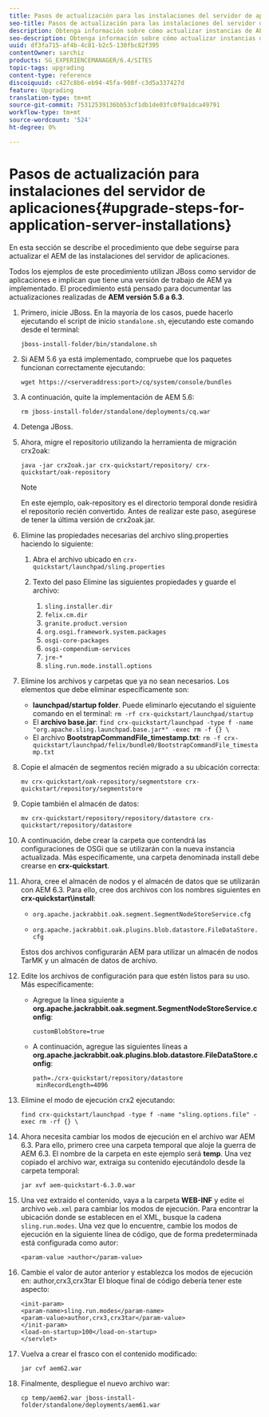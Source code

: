 ```yaml
---
title: Pasos de actualización para las instalaciones del servidor de aplicaciones
seo-title: Pasos de actualización para las instalaciones del servidor de aplicaciones
description: Obtenga información sobre cómo actualizar instancias de AEM que se implementan mediante servidores de aplicaciones.
seo-description: Obtenga información sobre cómo actualizar instancias de AEM que se implementan mediante servidores de aplicaciones.
uuid: df3fa715-af4b-4c81-b2c5-130fbc82f395
contentOwner: sarchiz
products: SG_EXPERIENCEMANAGER/6.4/SITES
topic-tags: upgrading
content-type: reference
discoiquuid: c427c8b6-eb94-45fa-908f-c3d5a337427d
feature: Upgrading
translation-type: tm+mt
source-git-commit: 75312539136bb53cf1db1de03fc0f9a1dca49791
workflow-type: tm+mt
source-wordcount: '524'
ht-degree: 0%

---
```



# Pasos de actualización para instalaciones del servidor de aplicaciones{#upgrade-steps-for-application-server-installations}

En esta sección se describe el procedimiento que debe seguirse para actualizar el AEM de las instalaciones del servidor de aplicaciones.

Todos los ejemplos de este procedimiento utilizan JBoss como servidor de aplicaciones e implican que tiene una versión de trabajo de AEM ya implementado. El procedimiento está pensado para documentar las actualizaciones realizadas de **AEM versión 5.6 a 6.3**.

1. Primero, inicie JBoss. En la mayoría de los casos, puede hacerlo ejecutando el script de inicio `standalone.sh`, ejecutando este comando desde el terminal:

   ```shell
   jboss-install-folder/bin/standalone.sh
   ```

1. Si AEM 5.6 ya está implementado, compruebe que los paquetes funcionan correctamente ejecutando:

   ```shell
   wget https://<serveraddress:port>/cq/system/console/bundles
   ```

1. A continuación, quite la implementación de AEM 5.6:

   ```shell
   rm jboss-install-folder/standalone/deployments/cq.war
   ```

1. Detenga JBoss.

1. Ahora, migre el repositorio utilizando la herramienta de migración crx2oak:

   ```shell
   java -jar crx2oak.jar crx-quickstart/repository/ crx-quickstart/oak-repository
   ```

   >[!NOTE]
   >
   >En este ejemplo, oak-repository es el directorio temporal donde residirá el repositorio recién convertido. Antes de realizar este paso, asegúrese de tener la última versión de crx2oak.jar.

1. Elimine las propiedades necesarias del archivo sling.properties haciendo lo siguiente:

   1. Abra el archivo ubicado en `crx-quickstart/launchpad/sling.properties`
   1. Texto del paso Elimine las siguientes propiedades y guarde el archivo:

      1. `sling.installer.dir`
      1. `felix.cm.dir`
      1. `granite.product.version`
      1. `org.osgi.framework.system.packages`
      1. `osgi-core-packages`
      1. `osgi-compendium-services`
      1. `jre-*`
      1. `sling.run.mode.install.options`

1. Elimine los archivos y carpetas que ya no sean necesarios. Los elementos que debe eliminar específicamente son:

   * **launchpad/startup folder**. Puede eliminarlo ejecutando el siguiente comando en el terminal: `rm -rf crx-quickstart/launchpad/startup`
   * El **archivo base.jar**: `find crx-quickstart/launchpad -type f -name "org.apache.sling.launchpad.base.jar*" -exec rm -f {} \`
   * El archivo **BootstrapCommandFile_timestamp.txt**: `rm -f crx-quickstart/launchpad/felix/bundle0/BootstrapCommandFile_timestamp.txt`

1. Copie el almacén de segmentos recién migrado a su ubicación correcta:

   ```shell
   mv crx-quickstart/oak-repository/segmentstore crx-quickstart/repository/segmentstore
   ```

1. Copie también el almacén de datos:

   ```shell
   mv crx-quickstart/repository/repository/datastore crx-quickstart/repository/datastore
   ```

1. A continuación, debe crear la carpeta que contendrá las configuraciones de OSGi que se utilizarán con la nueva instancia actualizada. Más específicamente, una carpeta denominada install debe crearse en **crx-quickstart**.

1. Ahora, cree el almacén de nodos y el almacén de datos que se utilizarán con AEM 6.3. Para ello, cree dos archivos con los nombres siguientes en **crx-quickstart\install**:

   * `org.apache.jackrabbit.oak.segment.SegmentNodeStoreService.cfg`

   * `org.apache.jackrabbit.oak.plugins.blob.datastore.FileDataStore.cfg`

   Estos dos archivos configurarán AEM para utilizar un almacén de nodos TarMK y un almacén de datos de archivo.

1. Edite los archivos de configuración para que estén listos para su uso. Más específicamente:

   * Agregue la línea siguiente a **org.apache.jackrabbit.oak.segment.SegmentNodeStoreService.config**:

      `customBlobStore=true`

   * A continuación, agregue las siguientes líneas a **org.apache.jackrabbit.oak.plugins.blob.datastore.FileDataStore.config**:

      ```
      path=./crx-quickstart/repository/datastore
       minRecordLength=4096
      ```

1. Elimine el modo de ejecución crx2 ejecutando:

   ```shell
   find crx-quickstart/launchpad -type f -name "sling.options.file" -exec rm -rf {} \
   ```

1. Ahora necesita cambiar los modos de ejecución en el archivo war AEM 6.3. Para ello, primero cree una carpeta temporal que aloje la guerra de AEM 6.3. El nombre de la carpeta en este ejemplo será **temp**. Una vez copiado el archivo war, extraiga su contenido ejecutándolo desde la carpeta temporal:

   ```shell
   jar xvf aem-quickstart-6.3.0.war
   ```

1. Una vez extraído el contenido, vaya a la carpeta **WEB-INF** y edite el archivo `web.xml` para cambiar los modos de ejecución. Para encontrar la ubicación donde se establecen en el XML, busque la cadena `sling.run.modes`. Una vez que lo encuentre, cambie los modos de ejecución en la siguiente línea de código, que de forma predeterminada está configurada como autor:

   ```shell
   <param-value >author</param-value>
   ```

1. Cambie el valor de autor anterior y establezca los modos de ejecución en: author,crx3,crx3tar El bloque final de código debería tener este aspecto:

   ```
   <init-param>
   <param-name>sling.run.modes</param-name>
   <param-value>author,crx3,crx3tar</param-value>
   </init-param>
   <load-on-startup>100</load-on-startup>
   </servlet>
   ```

1. Vuelva a crear el frasco con el contenido modificado:

   ```shell
   jar cvf aem62.war
   ```

1. Finalmente, despliegue el nuevo archivo war:

   ```shell
   cp temp/aem62.war jboss-install-folder/standalone/deployments/aem61.war
   ```

